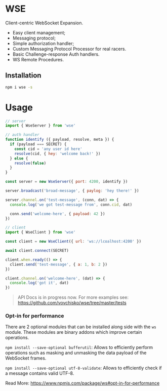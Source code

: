 # WSE

Client-centric WebSocket Expansion.

- Easy client management;
- Messaging protocol;
- Simple authorization handler;
- Custom Messaging Protocol Processor for real racers.
- Basic Challenge-response Auth handlers.
- WS Remote Procedures.

## Installation

```bash
npm i wse -s
```

# Usage

```JavaScript
// server
import { WseServer } from 'wse'

// auth handler
function identify ({ payload, resolve, meta }) {
  if (payload === SECRET) {
    const cid = 'any user id here'
    resolve(cid, { hey: 'welcome back!' })
  } else {
    resolve(false)
  }
}

const server = new WseServer({ port: 4200, identify })

server.broadcast('broad-message', { paylog: 'hey there!' })

server.channel.on('test-message', (conn, dat) => {
  console.log('we got test-message from', conn.cid, dat)

  conn.send('welcome-here', { payload: 42 })
})

```

```JavaScript
// client
import { WseClient } from 'wse'

const client = new WseClient({ url: 'ws://lcoalhost:4200' })

await client.connect(SECRET)

client.when.ready(() => {
  client.send('test-message', { a: 1, b: 2 })
})

client.channel.on('welcome-here', (dat) => {
  console.log('got it', dat)
})
```

> API Docs is in progress now.
> For more examples see: https://github.com/vovchisko/wse/tree/master/tests

### Opt-in for performance

There are 2 optional modules that can be installed along side with the `ws` module. These modules are binary addons which
improve certain operations.

```npm install --save-optional bufferutil```: Allows to efficiently perform operations such as masking and unmasking the data
payload of the WebSocket frames.

```npm install --save-optional utf-8-validate```: Allows to efficiently check if a message contains valid UTF-8.

Read More: https://www.npmjs.com/package/ws#opt-in-for-performance



